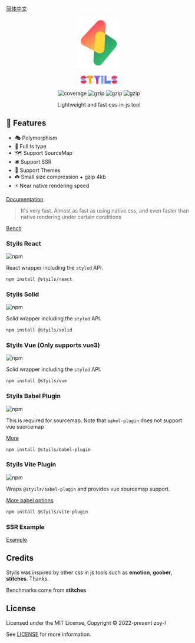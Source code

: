 [简体中文](./README.ZH.md)

<p align="center">
<img src="./logo.svg" alt="styils" style="width:120px">
<br/>
<br/>
<img src="./styils.svg" alt="styils" style="width:100px;">
</p>

<p align="center">
  <img src="https://codecov.io/gh/styils/styils/branch/main/graph/badge.svg?token=DAETCWW98B" alt="coverage" />
  <img src="https://img.badgesize.io/https://unpkg.com/@styils/solid@latest/index.prod.esm.js?compression=gzip&style=square&label=solid&color=#4fc08d" alt="gzip" />
  <img src="https://img.badgesize.io/https://unpkg.com/@styils/react@latest/index.prod.esm.js?compression=gzip&style=square&label=react&color=#4fc08d" alt="gzip" />
  <img src="https://img.badgesize.io/https://unpkg.com/@styils/vue@latest/index.prod.esm.js?compression=gzip&style=square&label=vue&color=#4fc08d" alt="gzip" />
</p>

<p align="center">
Lightweight and fast css-in-js tool
</p>

## 🌟 Features

- 🎭 Polymorphism
- 🔵 Full ts type
- 🗺 Support SourceMap
- 🛎 Support SSR
- 🎨 Support Themes
- ☘️ Small size compression + gzip 4kb
- ⚡️ Near native rendering speed

[Documentation](https://styils.github.io/styils)

> It's very fast. Almost as fast as using native css, and even faster than native rendering under certain conditions

[Bench](https://styils.github.io/benchmark/create-and-mount-button/stitches-react)

### Styils React

![npm](https://img.shields.io/npm/v/@styils/react?color=%2361dafb&logo=react)

React wrapper including the `styled` API.

```sh
npm install @styils/react
```

### Styils Solid

![npm](https://img.shields.io/npm/v/@styils/react?color=%234f88c6&logo=solid&logoColor=%234f88c6)

Solid wrapper including the `styled` API.

```sh
npm install @styils/solid
```

### Styils Vue (Only supports vue3)

![npm](https://img.shields.io/npm/v/@styils/vue?color=%2342b883&logo=vuedotjs)

Solid wrapper including the `styled` API.

```sh
npm install @styils/vue
```

### Styils Babel Plugin

![npm](https://img.shields.io/npm/v/@styils/babel-plugin?color=%23eeda7c&logo=babel&logoColor=%23eeda7c)

This is required for sourcemap. Note that `babel-plugin` does not support vue suorcemap

[More](./babel-plugin/)

```sh
npm install @styils/babel-plugin
```

### Styils Vite Plugin

![npm](https://img.shields.io/npm/v/@styils/vite-plugin?color=%23646cff&logo=vite)

Wraps `@styils/babel-plugin` and provides vue sourcemap support.

[More babel options](./babel-plugin/)

```sh
npm install @styils/vite-plugin
```

### SSR Example

[Example](https://github.com/styils/styils-examples)

## Credits

Styils was inspired by other css in js tools such as **emotion**, **goober**, **stitches**. Thanks.

Benchmarks come from **stitches**

## License

Licensed under the MIT License, Copyright © 2022-present zoy-l

See [LICENSE](./LICENSE) for more information.
